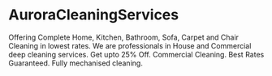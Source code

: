 # AuroraCleaningServices
Offering Complete Home, Kitchen, Bathroom, Sofa, Carpet and Chair Cleaning in lowest rates. We are professionals in House and Commercial deep cleaning services. Get upto 25% Off. Commercial Cleaning. Best Rates Guaranteed. Fully mechanised cleaning.
